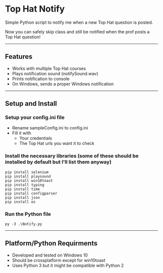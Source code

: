 # Top Hat Notify
Simple Python script to notify me when a new Top Hat question is posted. 

Now you can safely skip class and still be notified when the prof posts a Top Hat question!

---
## Features
 - Works with multiple Top Hat courses
 - Plays notification sound (notifySound.wav)
 - Prints notification to console
 - On Windows, sends a proper Windows notification
---
## Setup and Install

### Setup your config.ini file
 - Rename sampleConfig.ini to config.ini 
 - Fill it with
   - Your credentials
   - The Top Hat urls you want it to check

### Install the necessary libraries (some of these should be installed by default but I'll list them anyway)
    pip install selenium
    pip install playsound
    pip install win10toast
    pip install typing
    pip install time
    pip install configparser
    pip install json
    pip install os

### Run the Python file
    py -3 .\Notify.py
---
## Platform/Python Requirments
 - Developed and tested on Windows 10
 - Should be crossplatform except for win10toast
 - Uses Python 3 but it might be compatible with Python 2